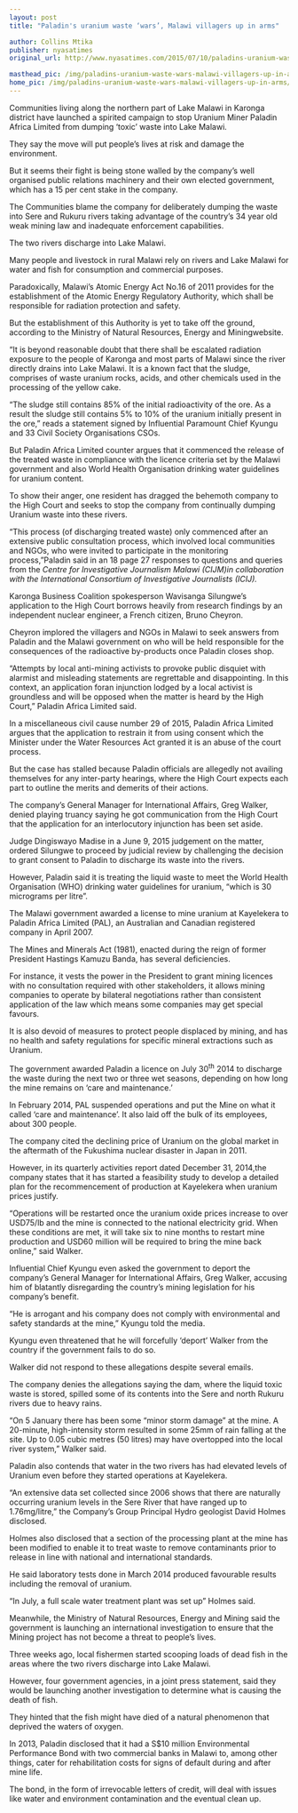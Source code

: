 ```yaml
---
layout: post
title: "Paladin's uranium waste ‘wars’, Malawi villagers up in arms"

author: Collins Mtika
publisher: nyasatimes
original_url: http://www.nyasatimes.com/2015/07/10/paladins-uranium-waste-wars-malawi-villagers-up-in-arms/

masthead_pic: /img/paladins-uranium-waste-wars-malawi-villagers-up-in-arms/pic_1.jpg
home_pic: /img/paladins-uranium-waste-wars-malawi-villagers-up-in-arms/pic_1_home.jpg
---
```


<span class="drop-cap">C</span>ommunities living along the northern part of Lake Malawi in Karonga district have launched a spirited campaign to stop Uranium Miner Paladin Africa Limited from dumping ‘toxic’ waste into Lake Malawi.

They say the move will put people’s lives at risk and damage the environment.

But it seems their fight is being stone walled by the company’s well organised public relations machinery and their own elected government, which has a 15 per cent stake in the company.

The Communities blame the company for deliberately dumping the waste into Sere and Rukuru rivers taking advantage of the country’s 34 year old weak mining law and inadequate enforcement capabilities.

The two rivers discharge into Lake Malawi.

Many people and livestock in rural Malawi rely on rivers and Lake Malawi for water and fish for consumption and commercial purposes.

Paradoxically, Malawi&#8217;s Atomic Energy Act No.16 of 2011 provides for the establishment of the Atomic Energy Regulatory Authority, which shall be responsible for radiation protection and safety.

But the establishment of this Authority is yet to take off the ground, according to the Ministry of Natural Resources, Energy and Miningwebsite.

“It is beyond reasonable doubt that there shall be escalated radiation exposure to the people of Karonga and most parts of Malawi since the river directly drains into Lake Malawi. It is a known fact that the sludge, comprises of waste uranium rocks, acids, and other chemicals used in the processing of the yellow cake.

“The sludge still contains 85% of the initial radioactivity of the ore. As a result the sludge still contains 5% to 10% of the uranium initially present in the ore,” reads a statement signed by Influential Paramount Chief Kyungu and 33 Civil Society Organisations CSOs.

But Paladin Africa Limited counter argues that it commenced the release of the treated waste in compliance with the licence criteria set by the Malawi government and also World Health Organisation drinking water guidelines for uranium content.

To show their anger, one resident has dragged the behemoth company to the High Court and seeks to stop the company from continually dumping Uranium waste into these rivers.

“This process (of discharging treated waste) only commenced after an extensive public consultation process, which involved local communities and NGOs, who were invited to participate in the monitoring process,”Paladin said in an 18 page 27 responses to questions and queries from the <em>Centre for Investigative Journalism Malawi (CIJM)in collaboration with the International Consortium of Investigative Journalists (ICIJ).</em>

Karonga Business Coalition spokesperson Wavisanga Silungwe’s application to the High Court borrows heavily from research findings by an independent nuclear engineer, a French citizen, Bruno Cheyron.

Cheyron implored the villagers and NGOs in Malawi to seek answers from Paladin and the Malawi government on who will be held responsible for the consequences of the radioactive by-products once Paladin closes shop.

“Attempts by local anti-mining activists to provoke public disquiet with alarmist and misleading statements are regrettable and disappointing.  In this context, an application foran injunction lodged by a local activist is groundless and will be opposed when the matter is heard by the High Court,” Paladin Africa Limited said.

In a miscellaneous civil cause number 29 of 2015, Paladin Africa Limited argues that the application to restrain it from using consent which the Minister under the Water Resources Act granted it is an abuse of the court process.

But the case has stalled because Paladin officials are allegedly not availing themselves for any inter-party hearings, where the High Court expects each part to outline the merits and demerits of their actions.

The company’s General Manager for International Affairs, Greg Walker, denied playing truancy saying he got communication from the High Court that the application for an interlocutory injunction has been set aside.

Judge Dingiswayo Madise in a June 9, 2015 judgement on the matter, ordered Silungwe to proceed by judicial review by challenging the decision to grant consent to Paladin to discharge its waste into the rivers.

However, Paladin said it is treating the liquid waste to meet the World Health Organisation (WHO) drinking water guidelines for uranium, “which is 30 micrograms per litre”.

The Malawi government awarded a license to mine uranium at Kayelekera to Paladin Africa Limited (PAL), an Australian and Canadian registered company in April 2007.

The Mines and Minerals Act (1981), enacted during the reign of former President Hastings Kamuzu Banda, has several deficiencies.

For instance, it vests the power in the President to grant mining licences with no consultation required with other stakeholders, it allows mining companies to operate by bilateral negotiations rather than consistent application of the law which means some companies may get special favours.

It is also devoid of measures to protect people displaced by mining, and has no health and safety regulations for specific mineral extractions such as Uranium.

The government awarded Paladin a licence on July 30<sup>th</sup> 2014 to discharge the waste during the next two or three wet seasons, depending on how long the mine remains on ‘care and maintenance.’

In February 2014, PAL suspended operations and put the Mine on what it called ‘care and maintenance’. It also laid off the bulk of its employees, about 300 people.

The company cited the declining price of Uranium on the global market in the aftermath of the Fukushima nuclear disaster in Japan in 2011.

However, in its quarterly activities report dated December 31, 2014,the company states that it has started a feasibility study to develop a detailed plan for the recommencement of production at Kayelekera when uranium prices justify.

“Operations will be restarted once the uranium oxide prices increase to over USD75/lb and the mine is connected to the national electricity grid. When these conditions are met, it will take six to nine months to restart mine production and USD60 million will be required to bring the mine back online,” said Walker.

Influential Chief Kyungu even asked the government to deport the company’s General Manager for International Affairs, Greg Walker, accusing him of blatantly disregarding the country’s mining legislation for his company’s benefit.

“He is arrogant and his company does not comply with environmental and safety standards at the mine,” Kyungu told the media.

Kyungu even threatened that he will forcefully ‘deport’ Walker from the country if the government fails to do so.

Walker did not respond to these allegations despite several emails.

The company denies the allegations saying the dam, where the liquid toxic waste is stored, spilled some of its contents into the Sere and north Rukuru rivers due to heavy rains.

“On 5 January there has been some &#8220;minor storm damage&#8221; at the mine. A 20-minute, high-intensity storm resulted in some 25mm of rain falling at the site. Up to 0.05 cubic metres (50 litres) may have overtopped into the local river system,” Walker said.

Paladin also contends that water in the two rivers has had elevated levels of Uranium even before they started operations at Kayelekera.

“An extensive data set collected since 2006 shows that there are naturally occurring uranium levels in the Sere River that have ranged up to 1.76mg/litre,” the Company’s Group Principal Hydro geologist David Holmes disclosed.

Holmes also disclosed that a section of the processing plant at the mine has been modified to enable it to treat waste to remove contaminants prior to release in line with national and international standards.

He said laboratory tests done in March 2014 produced favourable results including the removal of uranium.

“In July, a full scale water treatment plant was set up” Holmes said.

Meanwhile, the Ministry of Natural Resources, Energy and Mining  said the government is launching an international investigation to ensure that the Mining project has not become a threat to people’s lives.

Three weeks ago, local fishermen started scooping loads of dead fish in the areas where the two rivers discharge into Lake Malawi.

However, four government agencies, in a joint press statement, said they would be launching another investigation to determine what is causing the death of fish.

They hinted that the fish might have died of a natural phenomenon that deprived the waters of oxygen.

In 2013, Paladin disclosed that it had a S$10 million Environmental Performance Bond with two commercial banks in Malawi to, among other things, cater for rehabilitation costs for signs of default during and after mine life.

The bond, in the form of irrevocable letters of credit, will deal with issues like water and environment contamination and the eventual clean up.
